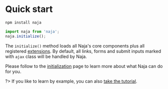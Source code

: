 # Quick start

```bash
npm install naja
```

```js
import naja from 'naja';
naja.initialize();
```

The `initialize()` method loads all Naja's core components plus all registered [extensions](extensions-custom.md). By default, all links, forms and submit inputs marked with `ajax` class will be handled by Naja.

Please follow to the [initialization](initialization.md) page to learn more about what Naja can do for you.

?> If you like to learn by example, you can also [take the tutorial](guide/00-introduction.md).
